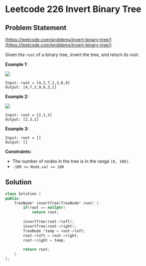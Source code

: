 # Leetcode 226 Invert Binary Tree

## Problem Statement

[https://leetcode.com/problems/invert-binary-tree/](https://leetcode.com/problems/invert-binary-tree/)

Given the `root` of a binary tree, invert the tree, and return _its root_.

**Example 1:**

![](https://assets.leetcode.com/uploads/2021/03/14/invert1-tree.jpg)

```
Input: root = [4,2,7,1,3,6,9]
Output: [4,7,2,9,6,3,1]
```

**Example 2:**

![](https://assets.leetcode.com/uploads/2021/03/14/invert2-tree.jpg)

```
Input: root = [2,1,3]
Output: [2,3,1]
```

**Example 3:**

```
Input: root = []
Output: []
```

**Constraints:**

* The number of nodes in the tree is in the range `[0, 100]`.
* `-100 <= Node.val <= 100`

## Solution

```cpp
class Solution {
public:
    TreeNode* invertTree(TreeNode* root) {
        if(root == nullptr)
            return root;
        
        invertTree(root->left);
        invertTree(root->right);
        TreeNode *temp = root->left;
        root->left = root->right;
        root->right = temp;
        
        return root;
    }
};
```
